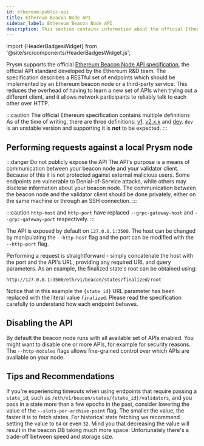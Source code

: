 ```yaml
---
id: ethereum-public-api
title: Ethereum Beacon Node API
sidebar_label: Ethereum Beacon Node API 
description: This section contains information about the official Ethereum beacon API
---
```


import {HeaderBadgesWidget} from '@site/src/components/HeaderBadgesWidget.js';

<HeaderBadgesWidget />

Prysm supports the official [Ethereum Beacon Node API specification](https://ethereum.github.io/beacon-APIs/), the official API standard developed by the Ethereum R&D team. The specification describes a RESTful set of endpoints which should be implemented by an Ethereum beacon node or a third-party service. This reduces the overhead of having to learn a new set of APIs when trying out a different client, and it allows network participants to reliably talk to each other over HTTP.

:::caution The official Ethereum specification contains multiple definitions
As of the time of writing, there are three definitions: [v1](https://ethereum.github.io/beacon-APIs/?urls.primaryName=v1), [v2.x.x](https://ethereum.github.io/beacon-APIs/) and [dev](https://ethereum.github.io/beacon-APIs/?urls.primaryName=dev). `dev` is an unstable version and supporting it is **not** to be expected.
:::

## Performing requests against a local Prysm node

:::danger Do not publicly expose the API
The API's purpose is a means of communication between your beacon node and your validator client. Because of this it is not protected against external malicious users. Some endpoints are vulnerable to Denial-of-Service attacks, while others may disclose information about your beacon node. The communication between the beacon node and the validator client should be done privately, either on the same machine or through an SSH connection.
:::

:::caution
`http-host` and `http-port` have replaced `--grpc-gateway-host` and `--grpc-gateway-port` respectively.
:::

The API is exposed by default on `127.0.0.1:3500`. The host can be changed by manipulating the `--http-host` flag and the port can be modified with the `--http-port` flag. 

Performing a request is straightforward - simply concatenate the host with the port and the API's URL, providing any required URL and query parameters. As an example, the finalized state's root can be obtained using:
```
http://127.0.0.1:3500/eth/v1/beacon/states/finalized/root
```
Notice that in this example the `{state_id}` URL parameter has been replaced with the literal value `finalized`. Please read the specification carefully to understand how each endpoint behaves.

## Disabling the API

By default the beacon node runs with all available set of APIs enabled. You might want to disable one or more APIs, for example for security reasons. The `--http-modules` flags allows fine-grained control over which APIs are available on your node.


## Tips and Recommendations

If you're experiencing timeouts when using endpoints that require passing a `state_id`, such as `/eth/v1/beacon/states/{state_id}/validators`, and you pass in a state more than a few epochs in the past, consider lowering the value of the `--slots-per-archive-point` flag. The smaller the value, the faster it is to fetch states. For historical state fetching we recommend setting the value to `64` or even `32`. Mind you that decreasing the value will result in the beacon DB taking much more space. Unfortunately there's a trade-off between speed and storage size.


